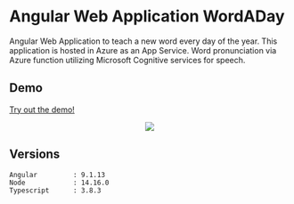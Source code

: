 # Angular Web Application WordADay

Angular Web Application to teach a new word every day of the year. This application is hosted in Azure as an App Service. Word pronunciation via Azure function utilizing Microsoft Cognitive services for speech.

## Demo

<a href="https://wordaday.azurewebsites.net/" rel="nofollow">Try out the demo!</a>

<p align="center">    
   	   <img src="http://www.mobdemo.org//images//screencapture-wordaday-v2.png" />  
 </p>

## Versions

```
Angular			: 9.1.13
Node			: 14.16.0
Typescript		: 3.8.3

```
